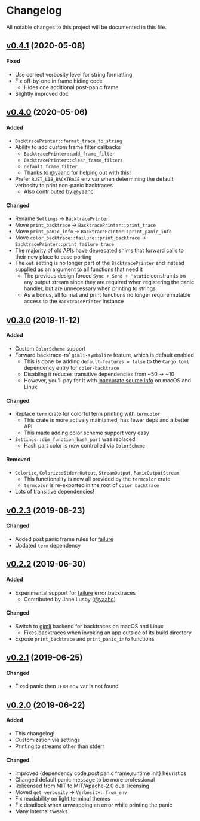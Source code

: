 # Changelog
All notable changes to this project will be documented in this file.

## [v0.4.1] (2020-05-08)

#### Fixed

- Use correct verbosity level for string formatting
- Fix off-by-one in frame hiding code
  - Hides one additional post-panic frame
- Slightly improved doc

## [v0.4.0] (2020-05-06)

#### Added
- `BacktracePrinter::format_trace_to_string`
- Ability to add custom frame filter callbacks
  - `BacktracePrinter::add_frame_filter`
  - `BacktracePrinter::clear_frame_filters`
  - `default_frame_filter`
  - Thanks to [@yaahc] for helping out with this!
- Prefer `RUST_LIB_BACKTRACE` env var when determining the default
  verbosity to print non-panic backtraces
  - Also contributed by [@yaahc]

#### Changed
- Rename `Settings` → `BacktracePrinter`
- Move `print_backtrace` → `BacktracePrinter::print_trace`
- Move `print_panic_info` → `BacktracePrinter::print_panic_info`
- Move `color_backtrace::failure::print_backtrace` →
  `BacktracePrinter::print_failure_trace`
- The majority of old APIs have deprecated shims that forward calls to
  their new place to ease porting
- The `out` setting is no longer part of the `BacktracePrinter` and instead
  supplied as an argument to all functions that need it
  - The previous design forced `Sync + Send + 'static` constraints
    on any output stream since they are required when registering
    the panic handler, but are unnecessary when printing to strings
  - As a bonus, all format and print functions no longer require
    mutable access to the `BacktracePrinter` instance

## [v0.3.0] (2019-11-12)

#### Added
- Custom `ColorScheme` support
- Forward backtrace-rs' `gimli-symbolize` feature, which is default enabled
  - This is done by adding `default-features = false` to the `Cargo.toml`
    dependency entry for `color-backtrace`
  - Disabling it reduces transitive dependencies from ~50 → ~10
  - However, you'll pay for it with [inaccurate source info](https://github.com/athre0z/color-backtrace/issues/2) on macOS
    and Linux

#### Changed
- Replace `term` crate for colorful term printing with `termcolor`
  - This crate is more actively maintained, has fewer deps and a better API
  - This made adding color scheme support very easy
- `Settings::dim_function_hash_part` was replaced
  - Hash part color is now controlled via `ColorScheme`

#### Removed
- `Colorize`, `ColorizedStderrOutput`, `StreamOutput`, `PanicOutputStream`
  - This functionality is now all provided by the `termcolor` crate
  - `termcolor` is re-exported in the root of `color_backtrace`
- Lots of transitive dependencies!

## [v0.2.3] (2019-08-23)

#### Changed
- Added post panic frame rules for [failure]
- Updated `term` dependency

## [v0.2.2] (2019-06-30)

#### Added
- Experimental support for [failure] error backtraces
    - Contributed by Jane Lusby ([@yaahc])

#### Changed
- Switch to [gimli] backend for backtraces on macOS and Linux
    - Fixes backtraces when invoking an app outside of its build directory
- Expose `print_backtrace` and `print_panic_info` functions

## [v0.2.1] (2019-06-25)

#### Changed
- Fixed panic then `TERM` env var is not found

## [v0.2.0] (2019-06-22)

#### Added
- This changelog!
- Customization via settings
- Printing to streams other than stderr

#### Changed
- Improved {dependency code,post panic frame,runtime init} heuristics
- Changed default panic message to be more professional
- Relicensed from MIT to MIT/Apache-2.0 dual licensing
- Moved `get_verbosity` → `Verbosity::from_env`
- Fix readability on light terminal themes
- Fix deadlock when unwrapping an error while printing the panic
- Many internal tweaks

[failure]: https://github.com/rust-lang-nursery/failure
[gimli]: https://github.com/gimli-rs/gimli
[@yaahc]: https://github.com/yaahc

[v0.2.0]: https://github.com/athre0z/color-backtrace/releases/tag/v0.2.0
[v0.2.1]: https://github.com/athre0z/color-backtrace/releases/tag/v0.2.1
[v0.2.2]: https://github.com/athre0z/color-backtrace/releases/tag/v0.2.2
[v0.2.3]: https://github.com/athre0z/color-backtrace/releases/tag/v0.2.3
[v0.3.0]: https://github.com/athre0z/color-backtrace/releases/tag/v0.3.0
[v0.4.0]: https://github.com/athre0z/color-backtrace/releases/tag/v0.4.0
[v0.4.1]: https://github.com/athre0z/color-backtrace/releases/tag/v0.4.1

[bt-bug]: https://github.com/athre0z/color-backtrace/issues/2
